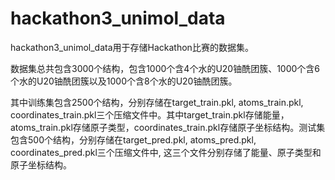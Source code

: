 # hackathon3_unimol_data
hackathon3_unimol_data用于存储Hackathon比赛的数据集。

数据集总共包含3000个结构，包含1000个含4个水的U20铀酰团簇、1000个含6个水的U20铀酰团簇以及1000个含8个水的U20铀酰团簇。 

其中训练集包含2500个结构，分别存储在target_train.pkl, atoms_train.pkl, coordinates_train.pkl三个压缩文件中。其中target_train.pkl存储能量，atoms_train.pkl存储原子类型，coordinates_train.pkl存储原子坐标结构。测试集包含500个结构，分别存储在target_pred.pkl, atoms_pred.pkl, coordinates_pred.pkl三个压缩文件中, 这三个文件分别存储了能量、原子类型和原子坐标结构。
